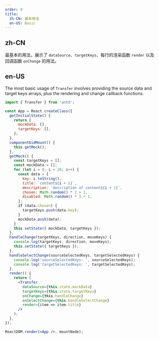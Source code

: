 ```yaml
---
order: 0
title:
  zh-CN: 基本用法
  en-US: Basic
---
```


## zh-CN

最基本的用法，展示了 `dataSource`、`targetKeys`、每行的渲染函数 `render` 以及回调函数 `onChange` 的用法。

## en-US

The most basic usage of `Transfer` involves providing the source data and target keys arrays, plus the rendering and change callback functions.

````jsx
import { Transfer } from 'antd';

const App = React.createClass({
  getInitialState() {
    return {
      mockData: [],
      targetKeys: [],
    };
  },
  componentDidMount() {
    this.getMock();
  },
  getMock() {
    const targetKeys = [];
    const mockData = [];
    for (let i = 0; i < 20; i++) {
      const data = {
        key: i.toString(),
        title: `content${i + 1}`,
        description: `description of content${i + 1}`,
        chosen: Math.random() * 2 > 1,
        disabled: Math.random() * 3 < 1,
      };
      if (data.chosen) {
        targetKeys.push(data.key);
      }
      mockData.push(data);
    }
    this.setState({ mockData, targetKeys });
  },
  handleChange(targetKeys, direction, moveKeys) {
    console.log(targetKeys, direction, moveKeys);
    this.setState({ targetKeys });
  },
  handleSelectChange(sourceSelectedKeys, targetSelectedKeys) {
    console.log('sourceSelectedKeys: ', sourceSelectedKeys);
    console.log('targetSelectedKeys: ', targetSelectedKeys);
  },
  render() {
    return (
      <Transfer
        dataSource={this.state.mockData}
        targetKeys={this.state.targetKeys}
        onChange={this.handleChange}
        onSelectChange={this.handleSelectChange}
        render={item => item.title}
      />
    );
  },
});

ReactDOM.render(<App />, mountNode);
````
